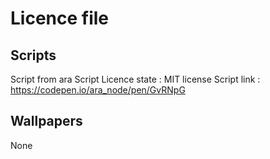 # Licence file
## Scripts
Script from ara 
Script Licence state : MIT license
Script link : https://codepen.io/ara_node/pen/GvRNpG

## Wallpapers
None